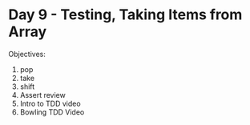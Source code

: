 Day 9 - Testing, Taking Items from Array
=======================================

Objectives:

1. pop
1. take
1. shift
1. Assert review
1. Intro to TDD video
1. Bowling TDD Video
